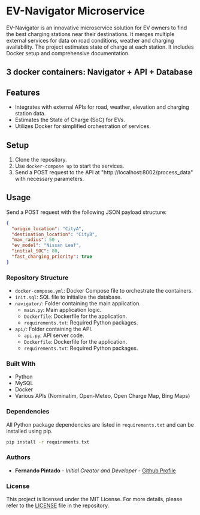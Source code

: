 # EV-Navigator Microservice
EV-Navigator is an innovative microservice solution for EV owners to find the best charging stations near their destinations. It merges multiple external services for data on road conditions, weather and charging availability. The project estimates state of charge at each station. It includes Docker setup and comprehensive documentation.

## 3 docker containers: Navigator + API + Database

## Features
- Integrates with external APIs for road, weather, elevation and charging station data.
- Estimates the State of Charge (SoC) for EVs.
- Utilizes Docker for simplified orchestration of services.

## Setup
1. Clone the repository.
2. Use `docker-compose up` to start the services.
3. Send a POST request to the API at "http://localhost:8002/process_data" with necessary parameters.

## Usage
Send a POST request with the following JSON payload structure:
```json
{
  "origin_location": "CityA",
  "destination_location": "CityB",
  "max_radius": 50 ,
  "ev_model": "Nissan Leaf",
  "initial_SOC": 80,
  "fast_charging_priority": true
}
```

### Repository Structure

- `docker-compose.yml`: Docker Compose file to orchestrate the containers.
- `init.sql`: SQL file to initialize the database.
- `navigator/`: Folder containing the main application.
  - `main.py`: Main application logic.
  - `Dockerfile`: Dockerfile for the application.
  - `requirements.txt`: Required Python packages.
- `api/`: Folder containing the API.
  - `api.py`: API server code.
  - `Dockerfile`: Dockerfile for the application.
  - `requirements.txt`: Required Python packages.

### Built With

- Python
- MySQL
- Docker
- Various APIs (Nominatim, Open-Meteo, Open Charge Map, Bing Maps)

### Dependencies

All Python package dependencies are listed in `requirements.txt` and can be installed using pip.

```bash
pip install -r requirements.txt
```
### Authors
- **Fernando Pintado** - *Initial Creator and Developer* - [Github Profile](https://github.com/ferpintado99)

### License
This project is licensed under the MIT License. For more details, please refer to the [LICENSE](https://github.com/ferpintado99/EV-Navigator/blob/main/LICENSE) file in the repository.



